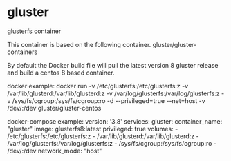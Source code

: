 # gluster
glusterfs container

This container is based on the following container.
gluster/gluster-containers

By default the Docker build file will pull the latest version 8 gluster release and build a centos 8 based container.

docker example:
docker run -v /etc/glusterfs:/etc/glusterfs:z -v /var/lib/glusterd:/var/lib/glusterd:z -v /var/log/glusterfs:/var/log/glusterfs:z -v /sys/fs/cgroup:/sys/fs/cgroup:ro -d --privileged=true --net=host -v /dev/:/dev gluster/gluster-centos

docker-compose example:
version: '3.8'
services:
  gluster:
    container_name: "gluster"
    image: glusterfs8:latest
    privileged: true
    volumes:
      - /etc/glusterfs:/etc/glusterfs:z
      - /var/lib/glusterd:/var/lib/glusterd:z
      - /var/log/glusterfs:/var/log/glusterfs:z
      - /sys/fs/cgroup:/sys/fs/cgroup:ro
      - /dev/:/dev
    network_mode: "host"
